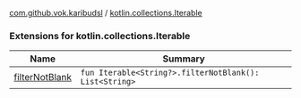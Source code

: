 [com.github.vok.karibudsl](../index.md) / [kotlin.collections.Iterable](.)

### Extensions for kotlin.collections.Iterable

| Name | Summary |
|---|---|
| [filterNotBlank](filter-not-blank.md) | `fun Iterable<String?>.filterNotBlank(): List<String>` |
